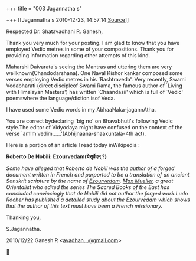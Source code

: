 +++
title = "003 Jagannatha s"

+++
[[Jagannatha s	2010-12-23, 14:57:14 [Source](https://groups.google.com/g/bvparishat/c/AwXm2oTyogM)]]



Respected Dr. Shatavadhani R. Ganesh,



Thank you very much for your posting. I am glad to know that you have employed Vedic metres in some of your compositions. Thank you for providing information regarding other attempts of this kind.

Maharshi Daivarata's seeing the Mantras and uttering them are very wellknown(Chandodarshana). One Naval Kishor kankar composed some verses employing Vedic metres in his \`Rashtraveda'. Very recently, Swami Vedabharati (direct discipleof Swami Rama, the famous author of \`Living with Himalayan Masters') has written \`Chaandasii' which is full of \`Vedic' poemswhere the language/diction isof Veda.



I have used some Vedic words in my AbhaaNaka-jagannAtha.



You are correct bydeclaring \`big no' on Bhavabhuti's following Vedic style.The editor of Vidyodaya might have confused on the context of the verse \`amIm vedim......'(Abhijnaana-shaakuntala-4th act).



Here is a portion of an article I read today inWikipedia :



**Roberto De Nobili: Ezourvedam(येसुर्वेदम् ?)**



*Some have alleged that Roberto de Nobili was the author of a forged document written in French and purported to be a translation of an ancient Sanskrit scripture by the name of* [*Ezourvedam*](http://en.wikipedia.org/w/index.php?title=Ezourvedam&action=edit&redlink=1 "Ezourvedam (page does not exist)")*.* [*Max Mueller*](http://en.wikipedia.org/wiki/Max_Mueller "Max Mueller")*, a great Orientalist who edited the series The Sacred Books of the East has concluded convincingly that de Nobili did not author the forged work.Ludo Rocher has published a detailed study about the Ezourvedam which shows that the author of this text must have been a French missionary.*





Thanking you,

S.Jagannatha.

  
  


2010/12/22 Ganesh R \<[avadhan...@gmail.com]()\>



